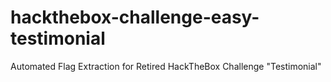 # hackthebox-challenge-easy-testimonial
Automated Flag Extraction for Retired HackTheBox Challenge "Testimonial"
